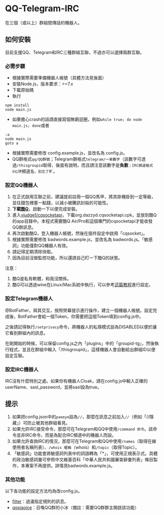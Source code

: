 QQ-Telegram-IRC
===

在三個（或以上）群組間傳話的機器人。

## 如何安裝
目前支援QQ、Telegram和IRC三種群組互聯，不過亦可以選擇兩群互聯。

### 必需步驟
* 根據實際需要準備機器人帳號（具體方法見後面）
* 安裝Node.js，版本要求：>=7.x
* 下載原始碼
* 執行
```
npm install
node main.js
```
* 如果擔心crash的話請直接寫個無窮迴圈，例如`while true; do node main.js; done`或者
```batch
:a
node main.js
goto a
```
* 根據實際需要修改 config.example.js，並改名為 config.js。
* QQ群格式`qq/QQ群號`；Telegram群格式`telegram/一串數字`（該數字可透過`/thisgroupid`取得，後面有說明，而且請注意該數字是**負數**`；IRC頻道格式`irc/#頻道名`，別忘了`#`。

### 設定QQ機器人
1. 在正式啟用互聯之前，建議提前註冊一個QQ馬甲，將其掛機掛到一定等級，並往錢包裡塞一點錢，以減小被騰訊封殺的可能性。
2. **下載[酷Q](https://cqp.cc/)**，啟動一下以便完成安裝。
3. 進入[vjudge1/cqsocketapi](https://github.com/vjudge1/cqsocketapi/releases)，下載org.dazzyd.cqsocketapi.cpk，並放到酷Q的app目錄中。本程式需要酷Q Air/Pro和這個專門的cqsocketapi才能收發QQ群訊息。
4. 再次啟動酷Q，登入機器人帳號，然後在插件設定中啟用「cqsocket」。
5. 根據實際需要修改 badwords.example.js，並改名為 badwords.js。「敏感詞」功能僅對QQ機器人有效。
6. 請記得定期清除快取。
7. 因為目前沒做監控功能，所以還請自己盯一下酷Q的狀態。

注意：
1. 酷Q是私有軟體，和我沒關係。
2. 酷Q可以透過wine在Linux/Mac系統中執行，可以參考[這篇教程](https://cqp.cc/t/30970)進行設定。

### 設定Telegram機器人
@BotFather，與其交互，按照熒幕提示進行操作，建立一個機器人帳號。設定完成後，BotFather會給一個Token，你需要把這個Token填到config.js中。

之後請記得執行`/setprivacy`命令，將機器人的私隱模式設為DISABLED以便於讓它看到群組內的訊息。

在剛開始的時候，可以保留config.js之內「plugins」中的「groupid-tg」，然後執行程式，並且在群組中輸入「/thisgroupid」，這樣機器人會自動給出群組ID以便設定互聯。

### 設定IRC機器人
IRC沒有什麼特別之處。如果你有機器人Cloak，請在config.js中輸入正確的userName、sasl_password，並將sasl設為true。

## 提示

1. 如果把config.json中的`paeeye`設為`//`，那麼在訊息之前加入`//`（例如「//隱藏」）可防止被其他群組看見。
2. 如果允許IRC接受命令，那麼可在Telegram和QQ中使用`/command 命令`。該命令並非IRC命令，而是為配合IRC頻道中的機器人而設。
3. 如果允許查詢IRC的情況，那麼可在Telegram和QQ中使用`/names`（取得在線使用者名稱列表）、`/whois 暱稱`（whois）和`/topic`（取得Topic）。
4. 「敏感詞」功能會將敏感詞列表中的詞語轉為「*」，可使用正規表示式。具體的政治敏感詞彙可參照中文維基百科「中華人民共和國審查辭彙列表」條目製作，本專案不再提供。詳情見badwords.example.js。

### 其他功能
以下各功能的設定方法均為改config.js。
* [filter](https://github.com/vjudge1/qq-tg-irc/blob/master/plugins/filter.js)：過濾指定規則的訊息。
* [qqxiaoice](https://github.com/vjudge1/qq-tg-irc/blob/master/plugins/qqxiaoice.js)：召喚QQ群的小冰（備註：需要QQ群群主開啟該功能）
